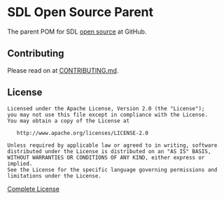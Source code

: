 # SDL Open Source Parent

The parent POM for SDL [open source][2] at GitHub.

## Contributing

Please read on at [CONTRIBUTING.md][3].

## License

```
Licensed under the Apache License, Version 2.0 (the "License");
you may not use this file except in compliance with the License.
You may obtain a copy of the License at

   http://www.apache.org/licenses/LICENSE-2.0

Unless required by applicable law or agreed to in writing, software
distributed under the License is distributed on an "AS IS" BASIS,
WITHOUT WARRANTIES OR CONDITIONS OF ANY KIND, either express or implied.
See the License for the specific language governing permissions and
limitations under the License.
```

[Complete License][1]

[1]: LICENSE.txt
[2]: https://github.com/sdl
[3]: CONTRIBUTING.md
[4]: DEVELOPMENT.md
